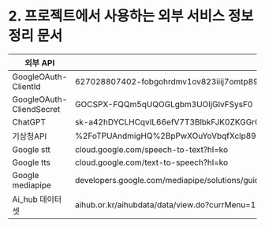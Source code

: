 # 2. 프로젝트에서 사용하는 외부 서비스 정보 정리 문서

| 외부 API | Key 값 |
| --- | --- |
| GoogleOAuth-ClientId | 627028807402-fobgohrdmv1ov823iiij7omtp89p2onb.apps.googleusercontent.com |
| GoogleOAuth-CliendSecret | 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 |
| ChatGPT | 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 |
| 기상청API | %2FoTPUAndmigHQ%2BpPwXOuYoVbqfXclp89LQ0mnAeXcFidTxdpxB9h9c2qIbJGNqkIFfkQgFeWqU4cLC3%2FHu%2BkMQ%3D%3D |
| Google stt | cloud.google.com/speech-to-text?hl=ko |
| Google tts | cloud.google.com/text-to-speech?hl=ko |
| Google mediapipe | developers.google.com/mediapipe/solutions/guide |
| Ai_hub 데이터 셋 | aihub.or.kr/aihubdata/data/view.do?currMenu=115&topMenu=100&aihubDataSe=realm&dataSetSn=82 |

